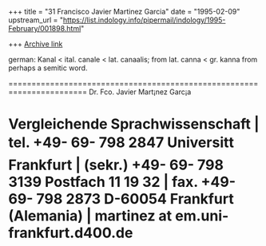 +++
title = "31 Francisco Javier Martinez Garcia"
date = "1995-02-09"
upstream_url = "https://list.indology.info/pipermail/indology/1995-February/001898.html"

+++
[Archive link](https://list.indology.info/pipermail/indology/1995-February/001898.html)

german: Kanal < ital. canale < lat. canaalis; from lat. canna < gr. kanna
from perhaps a semitic word.


  =======================================================================
                 Dr. Fco. Javier Mart¡nez Garc¡a

  Vergleichende Sprachwissenschaft   |  tel.     +49- 69- 798 2847
  Universitt Frankfurt              |   (sekr.) +49- 69- 798 3139
  Postfach 11 19 32                  |  fax.     +49- 69- 798 2873
  D-60054 Frankfurt (Alemania)       |  martinez at em.uni-frankfurt.d400.de
  =======================================================================





